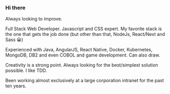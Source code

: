 ### Hi there

Always looking to improve.

Full Stack Web Developer. Javascript and CSS expert. My favorite stack is the one that gets the job done (but other than that, NodeJs, React/Next and Sass 😀)

Experienced with Java, AngularJS, React Native, Docker, Kubernetes, MongoDB, DB2 and even COBOL and game development. Can also draw.

Creativity is a strong point. Always looking for the best/simplest solution possible. I like TDD.

Been working almost exclusively at a large corporation intranet for the past ten years.
